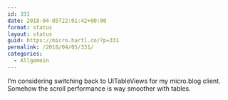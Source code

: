 ```yaml
---
id: 331
date: 2018-04-05T22:01:42+00:00
format: status
layout: status
guid: https://micro.hartl.co/?p=331
permalink: /2018/04/05/331/
categories:
  - Allgemein
---
```

I’m considering switching back to UITableViews for my micro.blog client. Somehow the scroll performance is way smoother with tables.